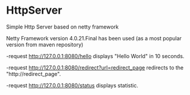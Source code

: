 HttpServer
==========
Simple Http Server based on netty framework

Netty Framework version 4.0.21.Final has been used (as a most popular version from maven repository)

-request http://127.0.0.1:8080/hello displays "Hello World" in 10 seconds.

-request http://127.0.0.1:8080/redirect?url=redirect_page redirects to the "http://redirect_page".

-request http://127.0.0.1:8080/status displays statistic.
